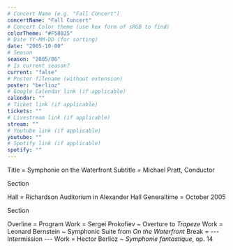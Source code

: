 ```yaml
---
# Concert Name (e.g. "Fall Concert")
concertName: "Fall Concert"
# Concert Color theme (use hex form of sRGB to find)
colorTheme: "#F58025"
# Date YY-MM-DD (for sorting)
date: "2005-10-00"
# Season
season: "2005/06"
# Is current season?
current: "false"
# Poster filename (without extension)
poster: "berlioz"
# Google Calendar link (if applicable)
calendar: ""
# Ticket link (if applicable)
tickets: ""
# Livestream link (if applicable)
stream: ""
# Youtube link (if applicable)
youtube: ""
# Spotify link (if applicable)
spotify: ""
---
```

Title = Symphonie on the Waterfront
Subtitle = Michael Pratt, Conductor

Section

Hall = Richardson Auditorium in Alexander Hall
Generaltime = October 2005

Section

Overline = Program
Work = Sergei Prokofiev ~ Overture to *Trapeze*
Work = Leonard Bernstein ~ Symphonic Suite from *On the Waterfront*
Break = --- Intermission ---
Work = Hector Berlioz ~ *Symphonie fantastique*, op. 14
